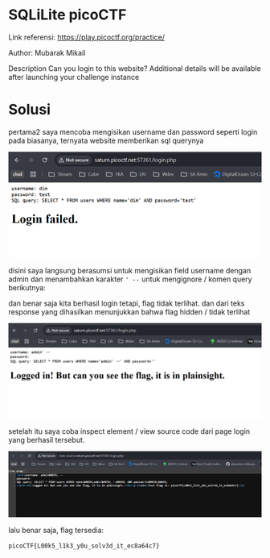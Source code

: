 # SQLiLite picoCTF

Link referensi: https://play.picoctf.org/practice/

Author: Mubarak Mikail

Description
Can you login to this website?
Additional details will be available after launching your challenge instance

# Solusi

pertama2 saya mencoba mengisikan username dan password seperti login pada biasanya, ternyata website memberikan sql querynya

<img src="./img/21.png" />

disini saya langsung berasumsi untuk mengisikan field username dengan admin dan menambahkan karakter `' --` untuk mengignore / komen query berikutnya:

dan benar saja kita berhasil login tetapi, flag tidak terlihat. dan dari teks response yang dihasilkan menunjukkan bahwa flag hidden / tidak terlihat

<img src="./img/22.png" />

setelah itu saya coba inspect element / view source code dari page login yang berhasil tersebut.

<img src="./img/23.png" />

lalu benar saja, flag tersedia:

```
picoCTF{L00k5_l1k3_y0u_solv3d_it_ec8a64c7}
```
